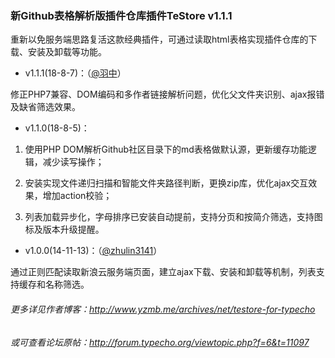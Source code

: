 ### 新Github表格解析版插件仓库插件TeStore v1.1.1

重新以免服务端思路复活这款经典插件，可通过读取html表格实现插件仓库的下载、安装及卸载等功能。

- v1.1.1(18-8-7)：（[@羽中](https://github.com/jzwalk)）

修正PHP7兼容、DOM编码和多作者链接解析问题，优化父文件夹识别、ajax报错及缺省筛选效果。

- v1.1.0(18-8-5)：

1. 使用PHP DOM解析Github社区目录下的md表格做默认源，更新缓存功能逻辑，减少读写操作；

2. 安装实现文件递归扫描和智能文件夹路径判断，更换zip库，优化ajax交互效果，增加action校验；

3. 列表加载异步化，字母排序已安装自动提前，支持分页和按简介筛选，支持图标及版本升级提醒。

- v1.0.0(14-11-13)：（[@zhulin3141](http://zhulin31410.blog.163.com/)）

通过正则匹配读取新浪云服务端页面，建立ajax下载、安装和卸载等机制，列表支持缓存和名称筛选。

###### 更多详见作者博客：http://www.yzmb.me/archives/net/testore-for-typecho
###### 或可查看论坛原帖：http://forum.typecho.org/viewtopic.php?f=6&t=11097
